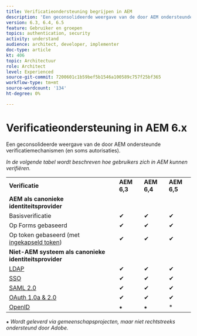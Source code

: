 ```yaml
---
title: Verificatieondersteuning begrijpen in AEM
description: 'Een geconsolideerde weergave van de door AEM ondersteunde verificatiemechanismen (en soms autorisaties). '
version: 6.3, 6.4, 6.5
feature: Gebruiker en groepen
topics: authentication, security
activity: understand
audience: architect, developer, implementer
doc-type: article
kt: 406
topic: Architectuur
role: Architect
level: Experienced
source-git-commit: 7200601c1b59bef5b1546a100589c757f25bf365
workflow-type: tm+mt
source-wordcount: '134'
ht-degree: 0%

---
```



# Verificatieondersteuning in AEM 6.x

Een geconsolideerde weergave van de door AEM ondersteunde verificatiemechanismen (en soms autorisaties).

*In de volgende tabel wordt beschreven hoe gebruikers zich in AEM kunnen verifiëren.*

<table>
    <tbody>
        <tr>
            <td><strong>Verificatie</strong></td>
            <td><strong>AEM 6,3</strong></td>
            <td><strong>AEM 6,4</strong></td>
            <td><strong>AEM 6,5</strong></td>
        </tr>
        <tr>
            <td><strong>AEM als canonieke identiteitsprovider</strong></td>
            <td></td>
            <td></td>
            <td></td>
        </tr>
        <tr>
            <td>Basisverificatie</td>
            <td>✔</td>
            <td>✔</td>
            <td>✔</td>
        </tr>
        <tr>
            <td>Op Forms gebaseerd</td>
            <td>✔</td>
            <td>✔</td>
            <td>✔</td>
        </tr>
        <tr>
            <td>Op token gebaseerd (met <a href="https://experienceleague.adobe.com/docs/experience-manager-65/administering/security/encapsulated-token.html" target="_blank">ingekapseld token</a>)</td>
            <td>✔</td>
            <td>✔</td>
            <td>✔</td>
        </tr>
        <tr>
            <td><strong>Niet-AEM systeem als canonieke identiteitsprovider</strong></td>
            <td></td>
            <td></td>
            <td></td>
            <tr>
                <td><a href="https://experienceleague.adobe.com/docs/experience-manager-65/administering/security/ldap-config.html" target="_blank">LDAP</a></td>
                <td>✔</td>
                <td>✔</td>
                <td>✔</td>
            </tr>
            <tr>
                <td><a href="https://experienceleague.adobe.com/docs/experience-manager-65/deploying/configuring/single-sign-on.html" target="_blank">SSO</a></td>
                <td>✔</td>
                <td>✔</td>
                <td>✔</td>
            </tr>
            <tr>
                <td><a href="https://experienceleague.adobe.com/docs/experience-manager-65/administering/security/saml-2-0-authenticationhandler.html" target="_blank">SAML 2.0</a></td>
                <td>✔</td>
                <td>✔</td>
                <td>✔</td>
            </tr>
            <tr>
                <td><a href="https://helpx.adobe.com/experience-manager/kt/eseminars/gems/aem-oauth-server-functionality-in-aem.html" target="_blank">OAuth 1.0a &amp; 2.0</a></td>
                <td>✔</td>
                <td>✔</td>
                <td>✔</td>
            </tr>
            <tr>
                <td><a href="https://sling.apache.org/documentation/the-sling-engine/authentication/authentication-authenticationhandler/openid-authenticationhandler.html" target="_blank">OpenID</a></td>
                <td>⁕</td>
                <td>⁕</td>
                <td>*</td>
            </tr>
    </tbody>
</table>

⁕ *Wordt geleverd via gemeenschapsprojecten, maar niet rechtstreeks ondersteund door Adobe.*
